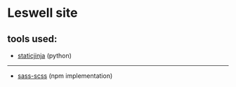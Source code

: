 # Leswell site

## tools used:
*   [staticjinja](https://github.com/staticjinja/staticjinja) (python)
---
*   [sass-scss](https://sass-lang.com/) (npm implementation)

